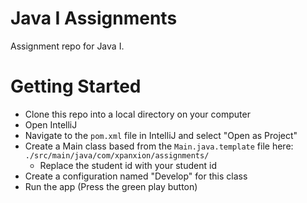 # Java I Assignments
Assignment repo for Java I.

# Getting Started
- Clone this repo into a local directory on your computer
- Open IntelliJ
- Navigate to the `pom.xml` file in IntelliJ and select "Open as Project"
- Create a Main class based from the `Main.java.template` file here: `./src/main/java/com/xpanxion/assignments/`
  - Replace the student id with your student id
- Create a configuration named "Develop" for this class
- Run the app (Press the green play button)
